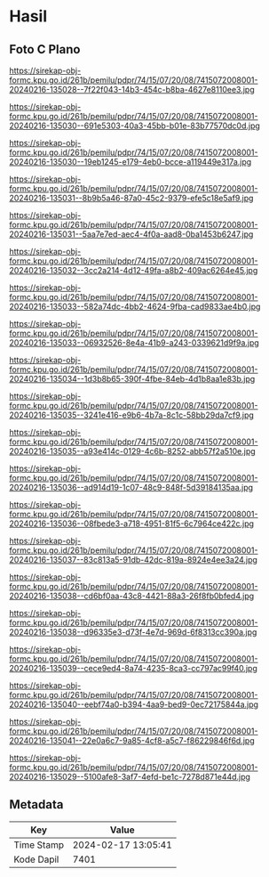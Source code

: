 # Hasil

## Foto C Plano

https://sirekap-obj-formc.kpu.go.id/261b/pemilu/pdpr/74/15/07/20/08/7415072008001-20240216-135028--7f22f043-14b3-454c-b8ba-4627e8110ee3.jpg

https://sirekap-obj-formc.kpu.go.id/261b/pemilu/pdpr/74/15/07/20/08/7415072008001-20240216-135030--691e5303-40a3-45bb-b01e-83b77570dc0d.jpg

https://sirekap-obj-formc.kpu.go.id/261b/pemilu/pdpr/74/15/07/20/08/7415072008001-20240216-135030--19eb1245-e179-4eb0-bcce-a119449e317a.jpg

https://sirekap-obj-formc.kpu.go.id/261b/pemilu/pdpr/74/15/07/20/08/7415072008001-20240216-135031--8b9b5a46-87a0-45c2-9379-efe5c18e5af9.jpg

https://sirekap-obj-formc.kpu.go.id/261b/pemilu/pdpr/74/15/07/20/08/7415072008001-20240216-135031--5aa7e7ed-aec4-4f0a-aad8-0ba1453b6247.jpg

https://sirekap-obj-formc.kpu.go.id/261b/pemilu/pdpr/74/15/07/20/08/7415072008001-20240216-135032--3cc2a214-4d12-49fa-a8b2-409ac6264e45.jpg

https://sirekap-obj-formc.kpu.go.id/261b/pemilu/pdpr/74/15/07/20/08/7415072008001-20240216-135033--582a74dc-4bb2-4624-9fba-cad9833ae4b0.jpg

https://sirekap-obj-formc.kpu.go.id/261b/pemilu/pdpr/74/15/07/20/08/7415072008001-20240216-135033--06932526-8e4a-41b9-a243-0339621d9f9a.jpg

https://sirekap-obj-formc.kpu.go.id/261b/pemilu/pdpr/74/15/07/20/08/7415072008001-20240216-135034--1d3b8b65-390f-4fbe-84eb-4d1b8aa1e83b.jpg

https://sirekap-obj-formc.kpu.go.id/261b/pemilu/pdpr/74/15/07/20/08/7415072008001-20240216-135035--3241e416-e9b6-4b7a-8c1c-58bb29da7cf9.jpg

https://sirekap-obj-formc.kpu.go.id/261b/pemilu/pdpr/74/15/07/20/08/7415072008001-20240216-135035--a93e414c-0129-4c6b-8252-abb57f2a510e.jpg

https://sirekap-obj-formc.kpu.go.id/261b/pemilu/pdpr/74/15/07/20/08/7415072008001-20240216-135036--ad914d19-1c07-48c9-848f-5d39184135aa.jpg

https://sirekap-obj-formc.kpu.go.id/261b/pemilu/pdpr/74/15/07/20/08/7415072008001-20240216-135036--08fbede3-a718-4951-81f5-6c7964ce422c.jpg

https://sirekap-obj-formc.kpu.go.id/261b/pemilu/pdpr/74/15/07/20/08/7415072008001-20240216-135037--83c813a5-91db-42dc-819a-8924e4ee3a24.jpg

https://sirekap-obj-formc.kpu.go.id/261b/pemilu/pdpr/74/15/07/20/08/7415072008001-20240216-135038--cd6bf0aa-43c8-4421-88a3-26f8fb0bfed4.jpg

https://sirekap-obj-formc.kpu.go.id/261b/pemilu/pdpr/74/15/07/20/08/7415072008001-20240216-135038--d96335e3-d73f-4e7d-969d-6f8313cc390a.jpg

https://sirekap-obj-formc.kpu.go.id/261b/pemilu/pdpr/74/15/07/20/08/7415072008001-20240216-135039--cece9ed4-8a74-4235-8ca3-cc797ac99f40.jpg

https://sirekap-obj-formc.kpu.go.id/261b/pemilu/pdpr/74/15/07/20/08/7415072008001-20240216-135040--eebf74a0-b394-4aa9-bed9-0ec72175844a.jpg

https://sirekap-obj-formc.kpu.go.id/261b/pemilu/pdpr/74/15/07/20/08/7415072008001-20240216-135041--22e0a6c7-9a85-4cf8-a5c7-f86229846f6d.jpg

https://sirekap-obj-formc.kpu.go.id/261b/pemilu/pdpr/74/15/07/20/08/7415072008001-20240216-135029--5100afe8-3af7-4efd-be1c-7278d871e44d.jpg


## Metadata

| Key        | Value               |
| ---------- | ------------------- |
| Time Stamp | 2024-02-17 13:05:41 |
| Kode Dapil | 7401                |




